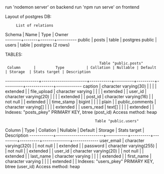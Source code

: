 run 'nodemon server' on backend
run 'npm run serve' on frontend

Layout of postgres DB:

         List of relations
 Schema | Name  | Type  |  Owner   
--------+-------+-------+----------
 public | posts | table | postgres
 public | users | table | postgres
(2 rows)

TABLES:

                                               Table "public.posts"
     Column      |         Type          | Collation | Nullable | Default | Storage  | Stats target | Description 
-----------------+-----------------------+-----------+----------+---------+----------+--------------+-------------
 caption         | character varying(30) |           |          |         | extended |              | 
 file_upload     | character varying     |           |          |         | extended |              | 
 user_id         | character varying(20) |           |          |         | extended |              | 
 post_id         | character varying(16) |           | not null |         | extended |              | 
 time_stamp      | bigint                |           |          |         | plain    |              | 
 public_comments | character varying[]   |           |          |         | extended |              | 
 users_read      | text[]                |           |          |         | extended |              | 
Indexes:
    "posts_pkey" PRIMARY KEY, btree (post_id)
Access method: heap


                                             Table "public.users"
   Column   |          Type          | Collation | Nullable | Default | Storage  | Stats target | Description 
------------+------------------------+-----------+----------+---------+----------+--------------+-------------
 user_email | character varying(320) |           | not null |         | extended |              | 
 password   | character varying(255) |           | not null |         | extended |              | 
 user_id    | character varying(20)  |           | not null |         | extended |              | 
 last_name  | character varying      |           |          |         | extended |              | 
 first_name | character varying      |           |          |         | extended |              | 
Indexes:
    "users_pkey" PRIMARY KEY, btree (user_id)
Access method: heap